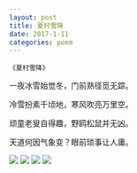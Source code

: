 ```yaml
---
layout: post
title: 夏村雪降
date: 2017-1-11
categories: poem
---
```

`《夏村雪降》`

一夜冰雪始觉冬，门前熟径觅无踪。

冷雪扮素千顷地，寒风吹亮万里空。

顽童老叟自得趣，野鸥松鼠并无凶。

天道何因气象变？眼前琐事让人庸。

<!--more-->
![]({{site.url}}/Images/63.JPG)
![]({{site.url}}/Images/64.JPG)
![]({{site.url}}/Images/65.JPG)
![]({{site.url}}/Images/66.PNG)

<script>
  (function(i,s,o,g,r,a,m){i['GoogleAnalyticsObject']=r;i[r]=i[r]||function(){
  (i[r].q=i[r].q||[]).push(arguments)},i[r].l=1*new Date();a=s.createElement(o),
  m=s.getElementsByTagName(o)[0];a.async=1;a.src=g;m.parentNode.insertBefore(a,m)
  })(window,document,'script','https://www.google-analytics.com/analytics.js','ga');

  ga('create', 'UA-85986843-1', 'auto');
  ga('send', 'pageview');

</script>
